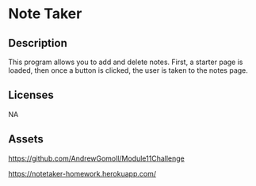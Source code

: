 # Note Taker

## Description
This program allows you to add and delete notes. First, a starter page is loaded, then once a button is clicked, the user is taken to the notes page.

## Licenses
NA

## Assets
https://github.com/AndrewGomoll/Module11Challenge

https://notetaker-homework.herokuapp.com/
